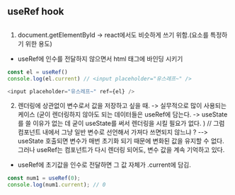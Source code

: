 ## useRef hook

##

1. document.getElementById -> react에서도 비슷하게 쓰기 위함.(요소를 특정하기 위한 용도)

- useRef에 인수를 전달하지 않으면서 html 태그에 바인딩 시키기

```js
const el = useRef()
console.log(el.current) // <input placeholder="유스레프~" />

<input placeholder="유스레프~" ref={el} />
```

2. 렌더링에 상관없이 변수로서 값을 저장하고 싶을 때. -> 실무적으로 많이 사용되는 케이스 (굳이 렌더링하지 않아도 되는 데이터들은 useRef에 담는다. -> useState를 쓸 이유가 없는 데 굳이 useState를 써서 렌더링을 시킬 필요가 없다. )
   // 그럼 컴포넌트 내에서 그냥 일반 변수로 선언해서 가져다 쓰면되지 않느냐 ? --> useState 호출되면 변수가 매번 초기화 되기 때문에 변화된 값을 유지할 수 없다. 그러나 useRef는 컴포넌트가 다시 렌더링 되어도, 변수 값을 계속 기억하고 있다.

- useRef에 초기값을 인수로 전달하면 그 값 자체가 .current에 담김.

```js
const num1 = useRef(0);
console.log(num1.current); // 0
```
